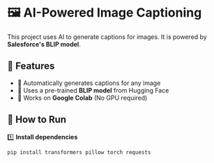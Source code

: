 # 🖼️ AI-Powered Image Captioning

This project uses AI to generate captions for images. It is powered by **Salesforce's BLIP model**.

## 📌 Features
- 🔹 Automatically generates captions for any image
- 🔹 Uses a pre-trained **BLIP model** from Hugging Face
- 🔹 Works on **Google Colab** (No GPU required)

## 🚀 How to Run
1️⃣ **Install dependencies**  
```bash
pip install transformers pillow torch requests
